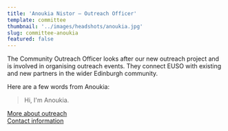 ```yaml
---
title: 'Anoukia Nistor – Outreach Officer'
template: committee
thumbnail: '../images/headshots/anoukia.jpg'
slug: committee-anoukia
featured: false
---
```


The Community Outreach Officer looks after our new outreach project and is involved in organising outreach events. They connect EUSO with existing and new partners in the wider Edinburgh community.

Here are a few words from Anoukia:

> Hi, I'm Anoukia.

[More about outreach](/outreach/)<br/>
[Contact information](/contact/)